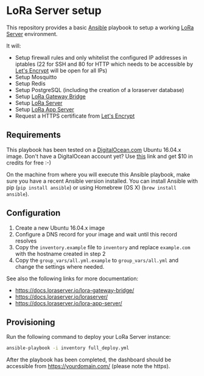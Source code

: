 # LoRa Server setup

This repository provides a basic [Ansible](https://www.ansible.com) playbook
to setup a working [LoRa Server](https://github.com/brocaar/loraserver)
environment.

It will:

* Setup firewall rules and only whitelist the configured IP addresses in
  iptables (22 for SSH and 80 for HTTP which needs to be accessible by
  [Let's Encrypt](https://letsencrypt.org) will be open for all IPs)
* Setup Mosquitto
* Setup Redis
* Setup PostgreSQL (including the creation of a loraserver database)
* Setup [LoRa Gateway Bridge](https://github.com/brocaar/lora-gateway-bridge)
* Setup [LoRa Server](https://github.com/brocaar/loraserver)
* Setup [LoRa App Server](https://github.com/brocaar/lora-app-server)
* Request a HTTPS certificate from [Let's Encrypt](https://letsencrypt.org)

## Requirements

This playbook has been tested on a [DigitalOcean.com](https://m.do.co/c/6cd86e9f1cb8)
Ubuntu 16.04.x image. Don't have a DigitalOcean account yet? Use
[this](https://m.do.co/c/6cd86e9f1cb8) link and get $10 in credits for free :-)

On the machine from where you will execute this Ansible playbook, make sure
you have a recent Ansible version installed. You can install Ansible with
pip (`pip install ansible`) or using Homebrew (OS X) (`brew install ansible`).

## Configuration

1. Create a new Ubuntu 16.04.x image
2. Configure a DNS record for your image and wait until this record resolves
3. Copy the `inventory.example` file to `inventory` and replace `example.com`
   with the hostname created in step 2
4. Copy the `group_vars/all.yml.example` to `group_vars/all.yml` and change
   the settings where needed.

See also the following links for more documentation:

* https://docs.loraserver.io/lora-gateway-bridge/
* https://docs.loraserver.io/loraserver/
* https://docs.loraserver.io/lora-app-server/

## Provisioning

Run the following command to deploy your LoRa Server instance:

```bash
ansible-playbook -i inventory full_deploy.yml
```

After the playbook has been completed, the dashboard should be accessible from
https://yourdomain.com/ (please note the http*s*).
